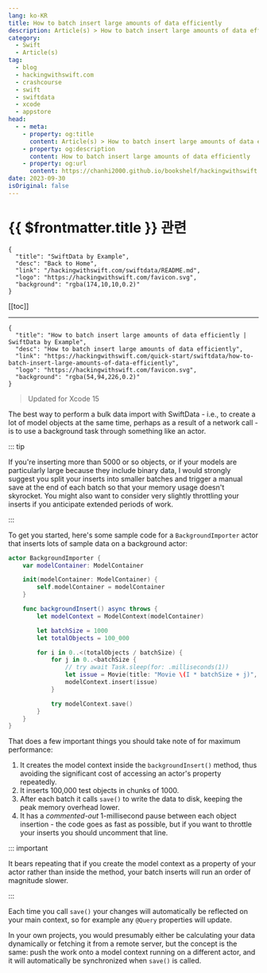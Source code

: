```yaml
---
lang: ko-KR
title: How to batch insert large amounts of data efficiently
description: Article(s) > How to batch insert large amounts of data efficiently
category:
  - Swift
  - Article(s)
tag: 
  - blog
  - hackingwithswift.com
  - crashcourse
  - swift
  - swiftdata
  - xcode
  - appstore
head:
  - - meta:
    - property: og:title
      content: Article(s) > How to batch insert large amounts of data efficiently
    - property: og:description
      content: How to batch insert large amounts of data efficiently
    - property: og:url
      content: https://chanhi2000.github.io/bookshelf/hackingwithswift.com/swiftdata/how-to-batch-insert-large-amounts-of-data-efficiently.html
date: 2023-09-30
isOriginal: false
---
```


# {{ $frontmatter.title }} 관련

```component VPCard
{
  "title": "SwiftData by Example",
  "desc": "Back to Home",
  "link": "/hackingwithswift.com/swiftdata/README.md",
  "logo": "https://hackingwithswift.com/favicon.svg",
  "background": "rgba(174,10,10,0.2)"
}
```

[[toc]]

---

```component VPCard
{
  "title": "How to batch insert large amounts of data efficiently | SwiftData by Example",
  "desc": "How to batch insert large amounts of data efficiently",
  "link": "https://hackingwithswift.com/quick-start/swiftdata/how-to-batch-insert-large-amounts-of-data-efficiently", 
  "logo": "https://hackingwithswift.com/favicon.svg",
  "background": "rgba(54,94,226,0.2)"
}
```

> Updated for Xcode 15

The best way to perform a bulk data import with SwiftData - i.e., to create a lot of model objects at the same time, perhaps as a result of a network call - is to use a background task through something like an actor. 

::: tip

If you're inserting more than 5000 or so objects, or if your models are particularly large because they include binary data, I would strongly suggest you split your inserts into smaller batches and trigger a manual save at the end of each batch so that your memory usage doesn't skyrocket. You might also want to consider very slightly throttling your inserts if you anticipate extended periods of work.

:::

To get you started, here's some sample code for a `BackgroundImporter` actor that inserts lots of sample data on a background actor:

```swift
actor BackgroundImporter {
    var modelContainer: ModelContainer

    init(modelContainer: ModelContainer) {
        self.modelContainer = modelContainer
    }

    func backgroundInsert() async throws {
        let modelContext = ModelContext(modelContainer)

        let batchSize = 1000
        let totalObjects = 100_000

        for i in 0..<(totalObjects / batchSize) {
            for j in 0..<batchSize {
                // try await Task.sleep(for: .milliseconds(1))
                let issue = Movie(title: "Movie \(I * batchSize + j)", cast: [])
                modelContext.insert(issue)
            }

            try modelContext.save()
        }
    }
}
```

That does a few important things you should take note of for maximum performance:

1. It creates the model context inside the `backgroundInsert()` method, thus avoiding the significant cost of accessing an actor's property repeatedly.
2. It inserts 100,000 test objects in chunks of 1000.
3. After each batch it calls `save()` to write the data to disk, keeping the peak memory overhead lower.
4. It has a *commented-out* 1-millisecond pause between each object insertion - the code goes as fast as possible, but if you want to throttle your inserts you should uncomment that line.

::: important

It bears repeating that if you create the model context as a property of your actor rather than inside the method, your batch inserts will run an order of magnitude slower.

:::

Each time you call `save()` your changes will automatically be reflected on your main context, so for example any `@Query` properties will update.

In your own projects, you would presumably either be calculating your data dynamically or fetching it from a remote server, but the concept is the same: push the work onto a model context running on a different actor, and it will automatically be synchronized when `save()` is called.

